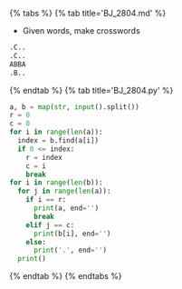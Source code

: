 {% tabs %}
{% tab title='BJ_2804.md' %}

* Given words, make crosswords
```txt
.C..
.C..
ABBA
.B..
```

{% endtab %}
{% tab title='BJ_2804.py' %}

```py
a, b = map(str, input().split())
r = 0
c = 0
for i in range(len(a)):
  index = b.find(a[i])
  if 0 <= index:
    r = index
    c = i
    break
for i in range(len(b)):
  for j in range(len(a)):
    if i == r:
      print(a, end='')
      break
    elif j == c:
      print(b[i], end='')
    else:
      print('.', end='')
  print()
```

{% endtab %}
{% endtabs %}